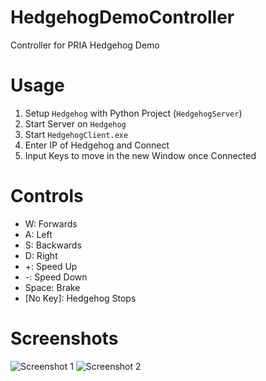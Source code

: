 # HedgehogDemoController
Controller for PRIA Hedgehog Demo

# Usage
1. Setup `Hedgehog` with Python Project (`HedgehogServer`)
2. Start Server on `Hedgehog`
3. Start `HedgehogClient.exe`
4. Enter IP of Hedgehog and Connect
5. Input Keys to move in the new Window once Connected

# Controls
* W: Forwards
* A: Left
* S: Backwards
* D: Right
* +: Speed Up
* -: Speed Down
* Space: Brake
* [No Key]: Hedgehog Stops

# Screenshots
![Screenshot 1](http://i.imgur.com/k3OHZlr.png)
![Screenshot 2](http://i.imgur.com/goxqisW.png)
